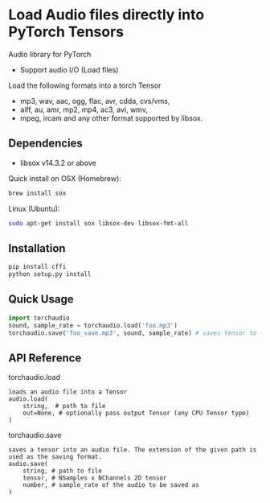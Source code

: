 Load Audio files directly into PyTorch Tensors
================================================

Audio library for PyTorch
 * Support audio I/O (Load files)

Load the following formats into a torch Tensor
 * mp3, wav, aac, ogg, flac, avr, cdda, cvs/vms,
 * aiff, au, amr, mp2, mp4, ac3, avi, wmv,
 * mpeg, ircam and any other format supported by libsox.

Dependencies
------------
* libsox v14.3.2 or above

Quick install on
OSX (Homebrew):
```bash
brew install sox
```
Linux (Ubuntu):
```bash
sudo apt-get install sox libsox-dev libsox-fmt-all
```

Installation
------------

```bash
pip install cffi
python setup.py install
```

Quick Usage
-----------

```python
import torchaudio
sound, sample_rate = torchaudio.load('foo.mp3')
torchaudio.save('foo_save.mp3', sound, sample_rate) # saves tensor to file
```

API Reference
-----------
torchaudio.load
```
loads an audio file into a Tensor
audio.load(
	string,  # path to file
	out=None, # optionally pass output Tensor (any CPU Tensor type)
)
```

torchaudio.save
```
saves a tensor into an audio file. The extension of the given path is used as the saving format.
audio.save(
	string, # path to file
	tensor, # NSamples x NChannels 2D tensor
	number, # sample_rate of the audio to be saved as
)
```

